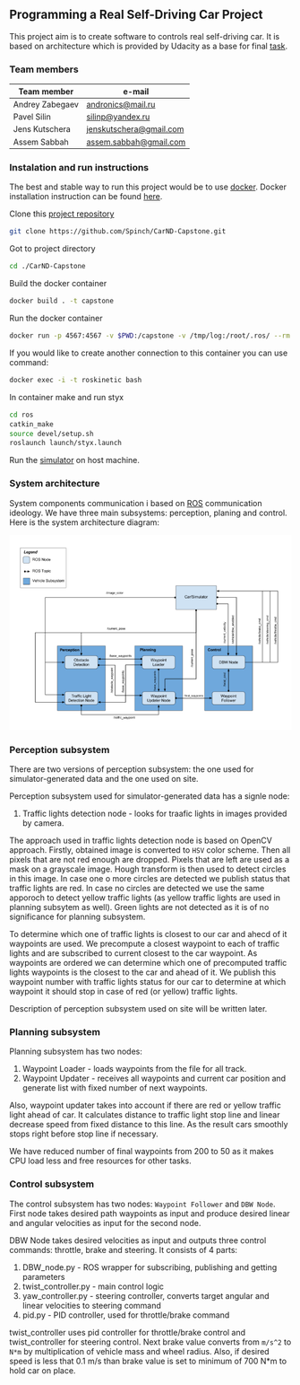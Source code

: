 
## Programming a Real Self-Driving Car Project

This project aim is to create software to controls real self-driving car. It is based on architecture which is provided by Udacity as a base for final [task](https://github.com/udacity/CarND-Capstone).


### Team members

| Team member      | e-mail                   |
| -------------    | -------------            |
| Andrey Zabegaev  | andronics@mail.ru        |
| Pavel Silin      | silinp@yandex.ru         |
| Jens Kutschera   | jenskutschera@gmail.com  |
| Assem Sabbah     | assem.sabbah@gmail.com   |


### Instalation and run instructions

The best and stable way to run this project would be to use [docker](https://www.docker.com/). Docker installation instruction can be found [here](https://docs.docker.com/engine/installation/).

Clone this [project repository](https://github.com/Spinch/CarND-Capstone)
```bash
git clone https://github.com/Spinch/CarND-Capstone.git
```

Got to project directory
```bash
cd ./CarND-Capstone
```

Build the docker container
```bash
docker build . -t capstone
```

Run the docker container
```bash
docker run -p 4567:4567 -v $PWD:/capstone -v /tmp/log:/root/.ros/ --rm -it --name roskinetic capstone
```

If you would like to create another connection to this container you can use command:
```bash
docker exec -i -t roskinetic bash
```

In container make and run styx
```bash
cd ros
catkin_make
source devel/setup.sh
roslaunch launch/styx.launch
```

Run the [simulator](https://github.com/udacity/CarND-Capstone/releases) on host machine.


### System architecture

System components communication i based on [ROS](http://www.ros.org/) communication ideology. We have three main subsystems: perception, planing and control. Here is the system architecture diagram:

![System architecture][ros_architecture]

### Perception subsystem

There are two versions of perception subsystem: the one used for simulator-generated data and the one used on site.

Perception subsystem used for simulator-generated data has a signle node:

1. Traffic lights detection node - looks for traafic lights in images provided by camera.

The approach used in traffic lights detection node is based on OpenCV approach. Firstly, obtained image is converted to `HSV` color scheme. Then all pixels that are not red enough 
are dropped. Pixels that are left are used as a mask on a grayscale image. Hough transform is then used to detect circles in this image. In case one o more circles are detected we publish
status that traffic lights are red. In case no circles are detected we use the same apporoch to detect yellow traffic lights (as yellow traffic lights are used in planning subsytem as 
well). Green lights are not detected as it is of no significance for planning subsystem.

To determine which one of traffic lights is closest to our car and ahecd of it waypoints are used. We precompute a closest waypoint to each of traffic lights and are subscribed to
current closest to the car waypoint. As waypoints are ordered we can determine which one of precomputed traffic lights waypoints is the closest to the car and ahead of it.
We publish this waypoint number with traffic lights status for our car to determine at which waypoint it should stop in case of red (or yellow) traffic lights.

Description of perception subsystem used on site will be written later.

### Planning subsystem

Planning subsystem has two nodes:

1. Waypoint Loader - loads waypoints from the file for all track.
1. Waypoint Updater - receives all waypoints and current car position and generate list with fixed number of next waypoints.

Also, waypoint updater takes into account if there are red or yellow traffic light ahead of car. It calculates distance to traffic light stop line and linear decrease speed from fixed distance to this line. As the result cars smoothly stops right before stop line if necessary.

We have reduced number of final waypoints from 200 to 50 as it makes CPU load less and free resources for other tasks.

### Control subsystem

The control subsystem has two nodes: `Waypoint Follower` and `DBW Node`. First node takes desired path waypoints as input and produce desired linear and angular velocities as input for the second node.

DBW Node takes desired velocities as input and outputs three control commands: throttle, brake and steering. It consists of 4 parts:

1. DBW_node.py - ROS wrapper for subscribing, publishing and getting parameters
1. twist_controller.py - main control logic
1. yaw_controller.py - steering controller, converts target angular and linear velocities to steering command
1. pid.py - PID controller, used for throttle/brake command

twist_controller uses pid controller for throttle/brake control and twist_controller for steering control. Next brake value converts from `m/s^2` to `N*m` by multiplication of vehicle mass and wheel radius. Also, if desired speed is less that 0.1 m/s than brake value is set to minimum of 700 N*m to hold car on place.

[ros_architecture]: ./imgs/ros-graph.png "System architecture"
